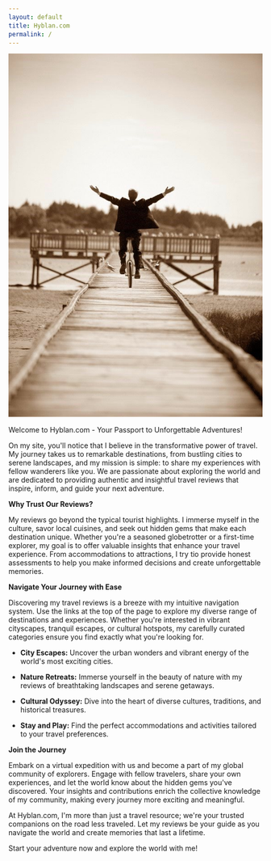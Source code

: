 ```yaml
---
layout: default
title: Hyblan.com
permalink: /
---
```


<img class="right" src="/images/unicycling-glory-sepia-560.jpg" alt="Hyblan.com unicycling on his wedding day" title="Me unicycling on my wedding day" />

Welcome to Hyblan.com - Your Passport to Unforgettable Adventures!

On my site, you'll notice that I believe in the transformative power of travel. My journey takes us to remarkable destinations, from bustling cities to serene landscapes, and my mission is simple: to share my experiences with fellow wanderers like you. We are passionate about exploring the world and are dedicated to providing authentic and insightful travel reviews that inspire, inform, and guide your next adventure.

**Why Trust Our Reviews?**

My reviews go beyond the typical tourist highlights. I immerse myself in the culture, savor local cuisines, and seek out hidden gems that make each destination unique. Whether you're a seasoned globetrotter or a first-time explorer, my goal is to offer valuable insights that enhance your travel experience. From accommodations to attractions, I try tio provide honest assessments to help you make informed decisions and create unforgettable memories.

**Navigate Your Journey with Ease**

Discovering my travel reviews is a breeze with my intuitive navigation system. Use the links at the top of the page to explore my diverse range of destinations and experiences. Whether you're interested in vibrant cityscapes, tranquil escapes, or cultural hotspots, my carefully curated categories ensure you find exactly what you're looking for.

- **City Escapes:** Uncover the urban wonders and vibrant energy of the world's most exciting cities.

- **Nature Retreats:** Immerse yourself in the beauty of nature with my reviews of breathtaking landscapes and serene getaways.

- **Cultural Odyssey:** Dive into the heart of diverse cultures, traditions, and historical treasures.

- **Stay and Play:** Find the perfect accommodations and activities tailored to your travel preferences.

**Join the Journey**

Embark on a virtual expedition with us and become a part of my global community of explorers. Engage with fellow travelers, share your own experiences, and let the world know about the hidden gems you've discovered. Your insights and contributions enrich the collective knowledge of my community, making every journey more exciting and meaningful.

At Hyblan.com, I'm more than just a travel resource; we're your trusted companions on the road less traveled. Let my reviews be your guide as you navigate the world and create memories that last a lifetime.

Start your adventure now and explore the world with me!